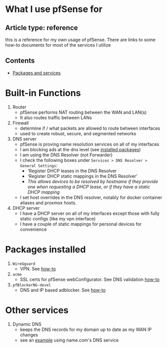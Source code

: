 # What I use pfSense for

## Article type: reference
this is a reference for my own usage of pfSense. There are links to some how-to documents for most of the services I utilize

## Contents
- [Packages and services](#packages-and-services)

# Built-in Functions
1. Router
    - pfSense performs NAT routing between the WAN and LAN(s)
    - It also routes traffic between LANs
2. Firewall
    - determine if / what packets are allowed to route between interfaces
    - used to create robust, secure, and segmented networks
3. DNS server
    - pfSense is proving name resolution services on all of my interfaces
    - I am blocking ads at the dns level (see [installed packages](#packages-installed))
    - I am using the DNS Resolver (not Forwarder)
    - I check the following boxes under `Services > DNS Resolver > General Settings`:
      -  'Register DHCP leases in the DNS Resolver
      -  'Register DHCP static mappings in the DNS Resolver'
      -  *This allows devices to be resolved by hostname if they provide one when requesting a DHCP lease, or if they have a static DHCP mapping*
   -  I set host overrides in the DNS resolver, notably for docker container aliases and proxmox hosts.
4. DHCP server
   - I have a DHCP server on all of my interfaces except those with fully static configs (like my vpn interface)
   - I have a couple of static mappings for personal devices for convenience 


# Packages installed
1. `WireGguard`
   - VPN. See [how-to](/pfsenseWireguard.md)
2. `acme`
   - SSL certs for pfSense webConfigurator. See DNS validation [how-to](/pfsenseDnsAcme.md)
3. `pfBlockerNG-devel`
   - DNS and IP based adblocker. See [how-to](/pfsenseDNSBlackhole.md)

# Other services
1. Dynamic DNS 
    - keeps the DNS records for my domain up to date as my WAN IP changes
    - see an [example](/pfsenseDDNS.md) using name.com's DNS service